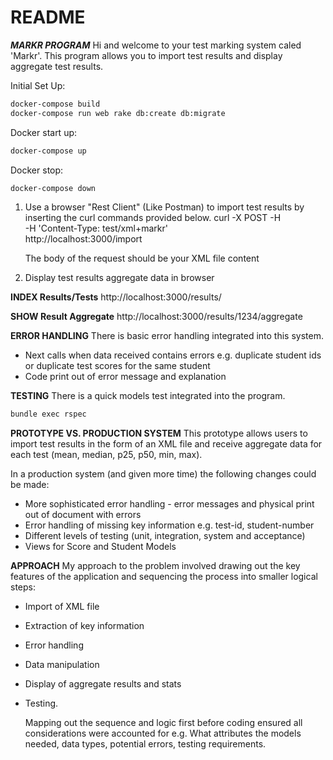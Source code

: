 # README

**_MARKR PROGRAM_**
Hi and welcome to your test marking system caled 'Markr'.
This program allows you to import test results and display aggregate test results.

Initial Set Up:

```bash
docker-compose build
docker-compose run web rake db:create db:migrate
```

Docker start up:

```bash
docker-compose up
```

Docker stop:

```bash
docker-compose down
```

1. Use a browser "Rest Client" (Like Postman) to import test results by inserting the curl commands provided below.
   curl -X POST -H \
    -H 'Content-Type: test/xml+markr' \
    http://localhost:3000/import

   The body of the request should be your XML file content

2. Display test results aggregate data in browser

**INDEX Results/Tests**
http://localhost:3000/results/

**SHOW Result Aggregate**
http://localhost:3000/results/1234/aggregate

**ERROR HANDLING**
There is basic error handling integrated into this system.

- Next calls when data received contains errors e.g. duplicate student ids or duplicate test scores for the same student
- Code print out of error message and explanation

**TESTING**
There is a quick models test integrated into the program.

```bash
bundle exec rspec
```

**PROTOTYPE VS. PRODUCTION SYSTEM**
This prototype allows users to import test results in the form of an XML file and receive aggregate data for each test (mean, median, p25, p50, min, max).

In a production system (and given more time) the following changes could be made:

- More sophisticated error handling - error messages and physical print out of document with errors
- Error handling of missing key information e.g. test-id, student-number
- Different levels of testing (unit, integration, system and acceptance)
- Views for Score and Student Models

**APPROACH**
My approach to the problem involved drawing out the key features of the application and sequencing the process into smaller logical steps:

- Import of XML file
- Extraction of key information
- Error handling
- Data manipulation
- Display of aggregate results and stats
- Testing.

  Mapping out the sequence and logic first before coding ensured all considerations were accounted for e.g. What attributes the models needed, data types, potential errors, testing requirements.
